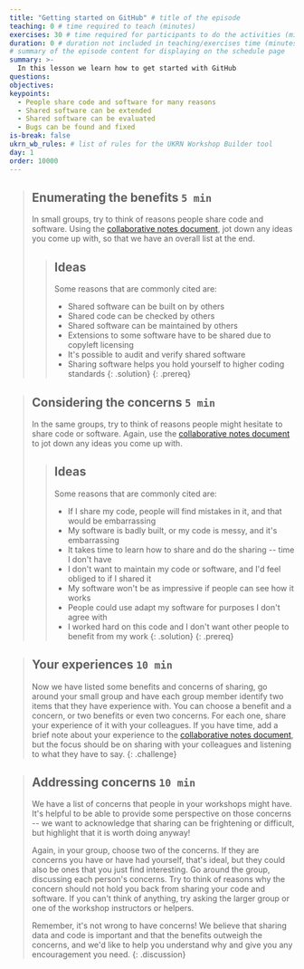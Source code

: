 ```yaml
---
title: "Getting started on GitHub" # title of the episode
teaching: 0 # time required to teach (minutes)
exercises: 30 # time required for participants to do the activities (minutes)
duration: 0 # duration not included in teaching/exercises time (minutes)
# summary of the episode content for displaying on the schedule page
summary: >-
  In this lesson we learn how to get started with GitHub
questions:
objectives:
keypoints:
  - People share code and software for many reasons
  - Shared software can be extended
  - Shared software can be evaluated
  - Bugs can be found and fixed
is-break: false
ukrn_wb_rules: # list of rules for the UKRN Workshop Builder tool
day: 1
order: 10000
---
```


> ## Enumerating the benefits `5 min`
> In small groups, try to think of reasons people share code and software.
> Using the <a href="{{ site.collaborative_notes }}" target="_blank">collaborative notes document</a>,
> jot down any ideas you come up with, so that we have an overall list at the end.
> > ## Ideas
> > Some reasons that are commonly cited are:
> > - Shared software can be built on by others
> > - Shared code can be checked by others
> > - Shared software can be maintained by others
> > - Extensions to some software have to be shared due to copyleft licensing
> > - It's possible to audit and verify shared software
> > - Sharing software helps you hold yourself to higher coding standards
> {: .solution}
{: .prereq}

> ## Considering the concerns `5 min`
> In the same groups, try to think of reasons people might hesitate to share code or software.
> Again, use the <a href="{{ site.collaborative_notes }}" target="_blank">collaborative notes document</a>
> to jot down any ideas you come up with.
> > ## Ideas
> > Some reasons that are commonly cited are:
> > - If I share my code, people will find mistakes in it, and that would be embarrassing
> > - My software is badly built, or my code is messy, and it's embarrassing
> > - It takes time to learn how to share and do the sharing -- time I don't have
> > - I don't want to maintain my code or software, and I'd feel obliged to if I shared it
> > - My software won't be as impressive if people can see how it works
> > - People could use adapt my software for purposes I don't agree with
> > - I worked hard on this code and I don't want other people to benefit from my work
> {: .solution}
{: .prereq}

> ## Your experiences `10 min`
> Now we have listed some benefits and concerns of sharing, go around your small group and have
> each group member identify two items that they have experience with.
> You can choose a benefit and a concern, or two benefits or even two concerns.
> For each one, share your experience of it with your colleagues.
> If you have time, add a brief note about your experience to the
> <a href="{{ site.collaborative_notes }}" target="_blank">collaborative notes document</a>,
> but the focus should be on sharing with your colleagues and listening to what they have to say.
{: .challenge}

> ## Addressing concerns `10 min`
> We have a list of concerns that people in your workshops might have.
> It's helpful to be able to provide some perspective on those concerns --
> we want to acknowledge that sharing can be frightening or difficult,
> but highlight that it is worth doing anyway!
>
> Again, in your group, choose two of the concerns. If they are concerns you have
> or have had yourself, that's ideal, but they could also be ones that you just
> find interesting.
> Go around the group, discussing each person's concerns.
> Try to think of reasons why the concern should not hold you back from
> sharing your code and software.
> If you can't think of anything, try asking the larger group or one of the
> workshop instructors or helpers.
>
> Remember, it's not wrong to have concerns! We believe that sharing data and code
> is important and that the benefits outweigh the concerns, and we'd like to help
> you understand why and give you any encouragement you need.
{: .discussion}
